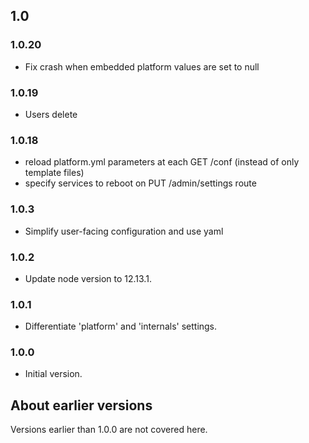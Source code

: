 ## 1.0

### 1.0.20

- Fix crash when embedded platform values are set to null

### 1.0.19

- Users delete

### 1.0.18

- reload platform.yml parameters at each GET /conf (instead of only template files)
- specify services to reboot on PUT /admin/settings route

### 1.0.3

- Simplify user-facing configuration and use yaml

### 1.0.2

- Update node version to 12.13.1.

### 1.0.1

- Differentiate 'platform' and 'internals' settings.

### 1.0.0

- Initial version.

## About earlier versions

Versions earlier than 1.0.0 are not covered here.
